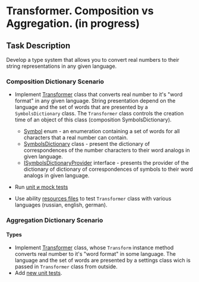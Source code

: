 # Transformer. Composition vs Aggregation. (in progress)

## Task Description

Develop a type system that allows you to convert real numbers to their string representations in any given language.

### Composition Dictionary Scenario

- Implement [Transformer](TransformerDictionaryComposition/Transformer) class that converts real number to it's "word format" in any given language. String presentation depend on the language and the set of words that are presented by a `SymbolsDictionary` class. The `Transformer` class controls the creation time of an object of this class (composition SymbolsDictionary).

    - [Symbol](TransformerDictionaryComposition/Sympol) enum - an enumeration containing a set of words for all characters that a real number can contain.
    - [SymbolsDictionary](TransformerDictionaryComposition/SymbolsDictionary) class - present the dictionary of correspondences of the number characters to their word analogs in given language. 
    - [ISymbolsDictionaryProvider](TransformerDictionaryComposition/ISymbolsDictionaryProvider) interface - presents the provider of the dictionary of dictionary of correspondences of symbols to their word analogs in given language.

- Run [unit и mock tests]((/Transformer.Tests/TransformerCompositionTests.cs).)
- Use ability [resources files](https://docs.microsoft.com/en-us/dotnet/core/extensions/work-with-resx-files-programmatically) to test `Transformer` class with various languages (russian, english, german). 

### Aggregation Dictionary Scenario

#### Types

- Implement [Transformer](/TransformerDictionaryAggregarion/Transformer.cs#L6[](url)) class, whose `Transform` instance method converts real number to it's "word format" in some language. The language and the set of words are presented by a settings class wich is passed in `Transformer` class from outside.
- Add [new unit tests](/Transformer.Tests/TransformerAggregationTests.cs).
